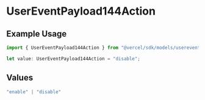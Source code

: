 # UserEventPayload144Action

## Example Usage

```typescript
import { UserEventPayload144Action } from "@vercel/sdk/models/userevent.js";

let value: UserEventPayload144Action = "disable";
```

## Values

```typescript
"enable" | "disable"
```